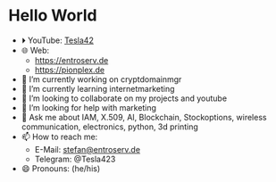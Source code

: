 # Hello World

- ⏵ YouTube: [Tesla42](https://www.youtube.com/@Tesla42)
- 🌐 Web:
  - https://entroserv.de
  - https://pionplex.de
- 🔭 I’m currently working on cryptdomainmgr
- 🌱 I’m currently learning internetmarketing
- 👯 I’m looking to collaborate on my projects and youtube
- 🤔 I’m looking for help with marketing
- 💬 Ask me about IAM, X.509, AI, Blockchain, Stockoptions, wireless communication, electronics, python, 3d printing
- 📫 How to reach me: 
  - E-Mail: stefan@entroserv.de
  - Telegram: @Tesla423
- 😄 Pronouns: (he/his)
